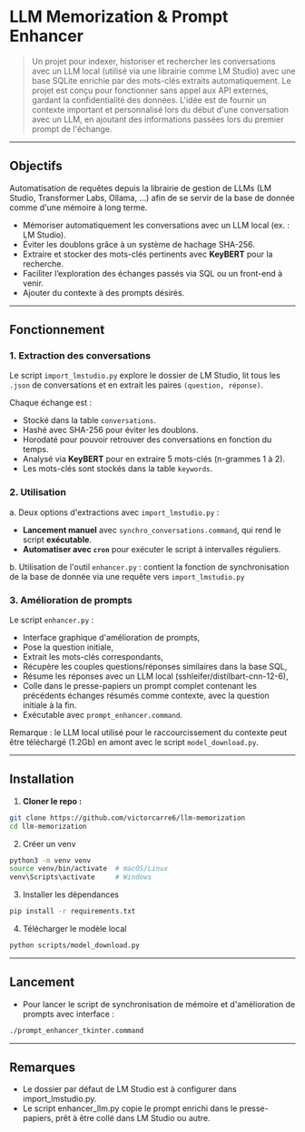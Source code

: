 # LLM Memorization & Prompt Enhancer

> Un projet pour indexer, historiser et rechercher les conversations avec un LLM local (utilisé via une librairie comme LM Studio) avec une base SQLite enrichie par des mots-clés extraits automatiquement.
> Le projet est conçu pour fonctionner sans appel aux API externes, gardant la confidentialité des données.
> L'idée est de fournir un contexte important et personnalisé lors du début d'une conversation avec un LLM, en ajoutant des informations passées lors du premier prompt de l'échange.

______

## Objectifs

Automatisation de requêtes depuis la librairie de gestion de LLMs (LM Studio, Transformer Labs, Ollama, ...) afin de se servir de la base de donnée comme d'une mémoire à long terme.

- Mémoriser automatiquement les conversations avec un LLM local (ex. : LM Studio).  
- Éviter les doublons grâce à un système de hachage SHA-256.  
- Extraire et stocker des mots-clés pertinents avec **KeyBERT** pour la recherche.  
- Faciliter l’exploration des échanges passés via SQL ou un front-end à venir.
- Ajouter du contexte à des prompts désirés.

______

## Fonctionnement

### 1. Extraction des conversations

Le script `import_lmstudio.py` explore le dossier de LM Studio, lit tous les `.json` de conversations et en extrait les paires `(question, réponse)`.

Chaque échange est :  
- Stocké dans la table `conversations`.  
- Hashé avec SHA-256 pour éviter les doublons.  
- Horodaté pour pouvoir retrouver des conversations en fonction du temps.  
- Analysé via **KeyBERT** pour en extraire 5 mots-clés (n-grammes 1 à 2).  
- Les mots-clés sont stockés dans la table `keywords`.

### 2. Utilisation

a. Deux options d'extractions avec `import_lmstudio.py` :  
- **Lancement manuel** avec `synchro_conversations.command`, qui rend le script **exécutable**.  
- **Automatiser avec `cron`** pour exécuter le script à intervalles réguliers.

b. Utilisation de l'outil `enhancer.py` : contient la fonction de synchronisation de la base de donnée via une requête vers `import_lmstudio.py`

### 3. Amélioration de prompts

Le script `enhancer.py` :
- Interface graphique d'amélioration de prompts,  
- Pose la question initiale,  
- Extrait les mots-clés correspondants,  
- Récupère les couples questions/réponses similaires dans la base SQL,  
- Résume les réponses avec un LLM local (sshleifer/distilbart-cnn-12-6),  
- Colle dans le presse-papiers un prompt complet contenant les précédents échanges résumés comme contexte, avec la question initiale à la fin.
- Exécutable avec `prompt_enhancer.command`.

Remarque : le LLM local utilisé pour le raccourcissement du contexte peut être téléchargé (1.2Gb) en amont avec le script `model_download.py`.

______

## Installation

1. **Cloner le repo :**

```bash
git clone https://github.com/victorcarre6/llm-memorization
cd llm-memorization
```

2. Créer un venv

```bash
python3 -m venv venv
source venv/bin/activate  # macOS/Linux
venv\Scripts\activate     # Windows
```

3. Installer les dépendances

```bash
pip install -r requirements.txt
```

4. Télécharger le modèle local

```bash
python scripts/model_download.py
```

______

## Lancement

- Pour lancer le script de synchronisation de mémoire et d'amélioration de prompts avec interface :
```bash
./prompt_enhancer_tkinter.command
```

______

## Remarques

- Le dossier par défaut de LM Studio est à configurer dans import_lmstudio.py.
- Le script enhancer_llm.py copie le prompt enrichi dans le presse-papiers, prêt à être collé dans LM Studio ou autre.
